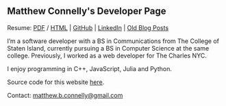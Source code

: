 ## Matthew Connelly's Developer Page


Resume: [PDF](storage/resume-2018.pdf) / [HTML](storage/resume-2018.html) | [GitHub](https://github.com/mattConn/) | [LinkedIn](https://www.linkedin.com/in/matconn/) | [Old Blog Posts](https://github.com/mattConn/mattconn.github.io/tree/master/old-blog-posts)


I’m a software developer with a BS in Communications from The College of Staten Island, currently pursuing a BS in Computer Science at the same college. Previously, I worked as a web developer for The Charles NYC.

I enjoy programming in C++, JavaScript, Julia and Python.

Source code for this website <a href="https://github.com/mattConn/mattconn.github.io">here</a>.

Contact: <a href="mailto:matthew.b.connelly@gmail.com">matthew.b.connelly@gmail.com</a>
